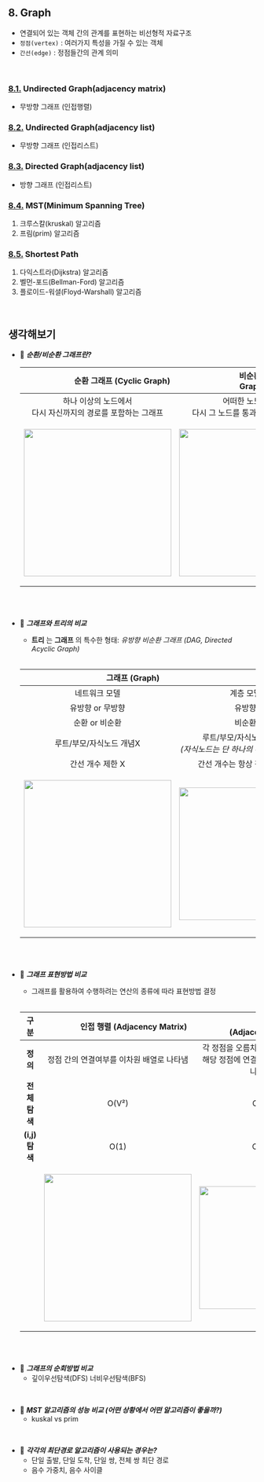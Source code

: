 ## 8. Graph
- 연결되어 있는 객체 간의 관계를 표현하는 비선형적 자료구조
- `정점(vertex)` : 여러가지 특성을 가질 수 있는 객체
- `간선(edge)` : 정점들간의 관계 의미
<br>

### [8.1.](./1_undirected_matrix) **Undirected Graph(adjacency matrix)**
- 무방향 그래프 (인접행렬)

### [8.2.](./2_undirected_list) **Undirected Graph(adjacency list)**
- 무방향 그래프 (인접리스트)

### [8.3.](./3_directed_list) **Directed Graph(adjacency list)**
- 방향 그래프 (인접리스트)

### [8.4.](./4_mst) **MST(Minimum Spanning Tree)**
1. 크루스칼(kruskal) 알고리즘
2. 프림(prim) 알고리즘

### [8.5.](./5_shortest_path) **Shortest Path**
1. 다익스트라(Dijkstra) 알고리즘
2. 벨먼-포드(Bellman-Ford) 알고리즘
3. 플로이드-워셜(Floyd-Warshall) 알고리즘

<br>

## 생각해보기
- :speech_balloon: ***순환/비순환 그래프란?***
    
    |　　　　　　 순환 그래프 (Cyclic Graph)　　　　　　　|　　　　　　비순환 그래프 (Acylic Graph)　　　　　　|
    |:---:|:---:|
    | 하나 이상의 노드에서 <br>다시 자신까지의 경로를 포함하는 그래프 | 어떠한 노드에서도<br> 다시 그 노드를 통과할 수 없는 그래프 |
    | <p><img src="https://user-images.githubusercontent.com/60066472/86526047-f668f900-bec9-11ea-982d-9cffe20965ef.png" width="300"></p> | <p><img src="https://user-images.githubusercontent.com/60066472/86526046-f5d06280-bec9-11ea-9b08-45a518385da4.png" width="300"></p> |
    
<br><br>

- :speech_balloon: ***그래프와 트리의 비교***
    - __트리__ 는 __그래프__ 의 특수한 형태: _유방향 비순환 그래프 (DAG, Directed Acyclic Graph)_
    <br>
    
    |　　　　　　　　　그래프 (Graph)　　　　　　　　　|　　　　　　　　　　트리 (Tree)　　　　　　　　　　|
    |:---:|:---:|
    | 네트워크 모델 | 계층 모델 |
    | 유방향 or 무방향 | 유방향 |
    | 순환 or 비순환 | 비순환 |
    | 루트/부모/자식노드 개념X | 루트/부모/자식노드 개념O <br> _(자식노드는 단 하나의 부모노드를 가짐)_ |
    | 간선 개수 제한 X | 간선 개수는 항상 정점 수 - 1 |
    | <p><img src="https://user-images.githubusercontent.com/60066472/86526047-f668f900-bec9-11ea-982d-9cffe20965ef.png" width="300"></p> | <p><img src="https://user-images.githubusercontent.com/60066472/86526907-a7749100-bed4-11ea-9d24-1f612874cdc0.png" width="270"></p> |
    
<br><br>

- :speech_balloon: ***그래프 표현방법 비교***
    - 그래프를 활용하여 수행하려는 연산의 종류에 따라 표현방법 결정
    <br>
    
    |구분|　　　　인접 행렬 (Adjacency Matrix)　　　　|　　　　　인접 리스트 (Adjacency List)　　　　　|
    |:---:|:---:|:---:|
    | __정의__ | 정점 간의 연결여부를 이차원 배열로 나타냄 | 각 정점을 오름차순으로 배열에 담고<br>해당 정점에 연결된 정점을 리스트로 나열함 |
    | __전체탐색__ |  O(V²) | O(E) |
    | __(i,j)탐색__ |  O(1) | O(V) |
    | | <p><img src="https://user-images.githubusercontent.com/60066472/86527204-b741a480-bed7-11ea-9658-f5ca1f156fac.png" width="300"></p> | <p><img src="https://user-images.githubusercontent.com/60066472/86527241-0e477980-bed8-11ea-94e2-b43953501271.png" width="250"></p> |
<br><br>

- :speech_balloon: ***그래프의 순회방법 비교***
    - 깊이우선탐색(DFS) 너비우선탐색(BFS)
<br>
        
- :speech_balloon: ***MST 알고리즘의 성능 비교 (어떤 상황에서 어떤 알고리즘이 좋을까?)***
    - kuskal vs prim
<br>

- :speech_balloon: ***각각의 최단경로 알고리즘이 사용되는 경우는?***
    - 단일 출발, 단일 도착, 단일 쌍, 전체 쌍 최단 경로
    - 음수 가중치, 음수 사이클
